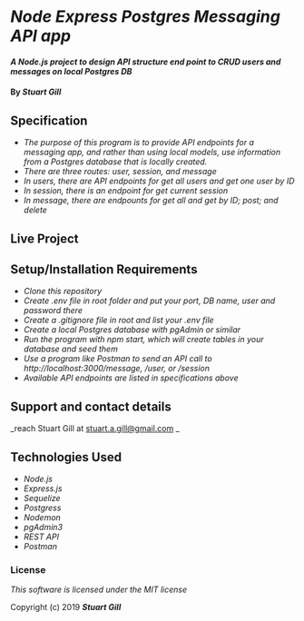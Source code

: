 # _Node Express Postgres Messaging API app_

#### _A Node.js project to design API structure end point to CRUD users and messages on local Postgres DB_

#### By _**Stuart Gill**_

## Specification

- _The purpose of this program is to provide API endpoints for a messaging app, and rather than using local models, use information from a Postgres database that is locally created._
- _There are three routes: user, session, and message_
- _In users, there are API endpoints for get all users and get one user by ID_
- _In session, there is an endpoint for get current session_
- _In message, there are endpounts for get all and get by ID; post; and delete_

## Live Project

## Setup/Installation Requirements

- _Clone this repository_
- _Create .env file in root folder and put your port, DB name, user and password there_
- _Create a .gitignore file in root and list your .env file_
- _Create a local Postgres database with pgAdmin or similar_
- _Run the program with npm start, which will create tables in your database and seed them_
- _Use a program like Postman to send an API call to http://localhost:3000/message, /user, or /session_
- _Available API endpoints are listed in specifications above_

## Support and contact details

_reach Stuart Gill at stuart.a.gill@gmail.com _

## Technologies Used

- _Node.js_
- _Express.js_
- _Sequelize_
- _Postgress_
- _Nodemon_
- _pgAdmin3_
- _REST API_
- _Postman_

### License

_This software is licensed under the MIT license_

Copyright (c) 2019 **_Stuart Gill_**
